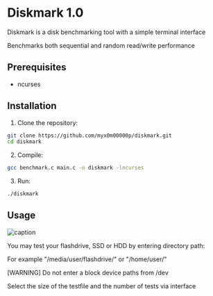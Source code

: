 # Diskmark 1.0

Diskmark is a disk benchmarking tool with a simple terminal interface

Benchmarks both sequential and random read/write performance

## Prerequisites

* ncurses

## Installation

1. Clone the repository:
```bash
git clone https://github.com/myx0m00000p/diskmark.git
cd diskmark
```
2. Compile:
```bash
gcc benchmark.c main.c -o diskmark -lncurses
```
3. Run:
```bash
./diskmark
```

## Usage

![caption](https://media4.giphy.com/media/v1.Y2lkPTc5MGI3NjExejU3MHR4amZnZ2F1ZHJ1M3Ria3ZhanR4eTJlZjJueGx0OWUxMWRqYiZlcD12MV9pbnRlcm5hbF9naWZfYnlfaWQmY3Q9Zw/GToBTKIqq46fZYyfWs/giphy.gif)

You may test your flashdrive, SSD or HDD by entering directory path:

For example "/media/user/flashdrive/" or "/home/user/"

[WARNING] Do not enter a block device paths from /dev

Select the size of the testfile and the number of tests via interface
